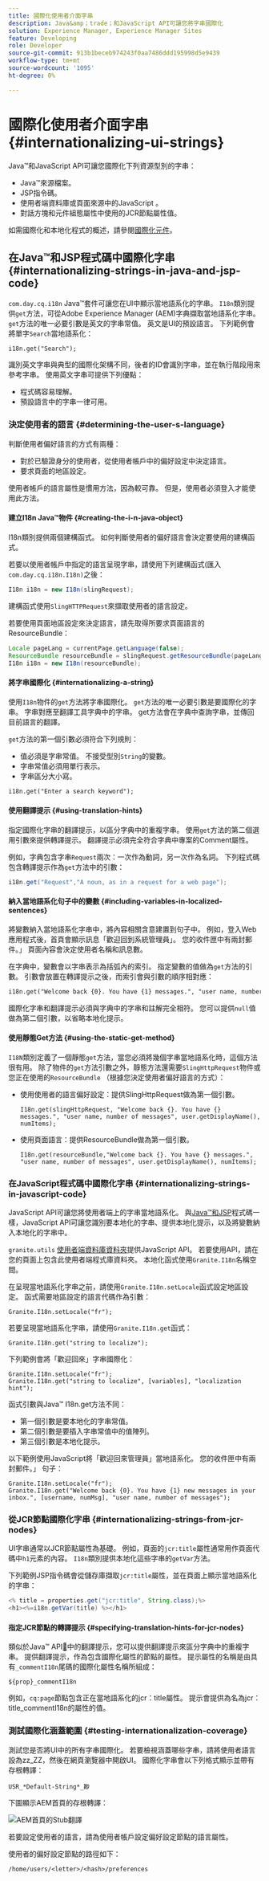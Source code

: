 ```yaml
---
title: 國際化使用者介面字串
description: Java&amp；trade；和JavaScript API可讓您將字串國際化
solution: Experience Manager, Experience Manager Sites
feature: Developing
role: Developer
source-git-commit: 913b1beceb974243f0aa7486ddd195998d5e9439
workflow-type: tm+mt
source-wordcount: '1095'
ht-degree: 0%

---
```


# 國際化使用者介面字串 {#internationalizing-ui-strings}

Java™和JavaScript API可讓您國際化下列資源型別的字串：

* Java™來源檔案。
* JSP指令碼。
* 使用者端資料庫或頁面來源中的JavaScript 。
* 對話方塊和元件組態屬性中使用的JCR節點屬性值。

如需國際化和本地化程式的概述，請參閱[國際化元件](/help/implementing/developing/extending/i18n/components.md)。

## 在Java™和JSP程式碼中國際化字串 {#internationalizing-strings-in-java-and-jsp-code}

`com.day.cq.i18n` Java™套件可讓您在UI中顯示當地語系化的字串。 `I18n`類別提供`get`方法，可從Adobe Experience Manager (AEM)字典擷取當地語系化字串。 `get`方法的唯一必要引數是英文的字串常值。 英文是UI的預設語言。 下列範例會將單字`Search`當地語系化：

`i18n.get("Search");`

識別英文字串與典型的國際化架構不同，後者的ID會識別字串，並在執行階段用來參考字串。 使用英文字串可提供下列優點：

* 程式碼容易理解。
* 預設語言中的字串一律可用。

### 決定使用者的語言 {#determining-the-user-s-language}

判斷使用者偏好語言的方式有兩種：

* 對於已驗證身分的使用者，從使用者帳戶中的偏好設定中決定語言。
* 要求頁面的地區設定。

使用者帳戶的語言屬性是慣用方法，因為較可靠。 但是，使用者必須登入才能使用此方法。

#### 建立I18n Java™物件 {#creating-the-i-n-java-object}

I18n類別提供兩個建構函式。 如何判斷使用者的偏好語言會決定要使用的建構函式。

若要以使用者帳戶中指定的語言呈現字串，請使用下列建構函式(匯入`com.day.cq.i18n.I18n)`之後：

```java
I18n i18n = new I18n(slingRequest);
```

建構函式使用`SlingHTTPRequest`來擷取使用者的語言設定。

若要使用頁面地區設定來決定語言，請先取得所要求頁面語言的ResourceBundle：

```java
Locale pageLang = currentPage.getLanguage(false);
ResourceBundle resourceBundle = slingRequest.getResourceBundle(pageLang);
I18n i18n = new I18n(resourceBundle);
```

#### 將字串國際化 {#internationalizing-a-string}

使用`I18n`物件的`get`方法將字串國際化。 `get`方法的唯一必要引數是要國際化的字串。 字串對應至翻譯工具字典中的字串。 get方法會在字典中查詢字串，並傳回目前語言的翻譯。

`get`方法的第一個引數必須符合下列規則：

* 值必須是字串常值。 不接受型別`String`的變數。
* 字串常值必須用單行表示。
* 字串區分大小寫。

```xml
i18n.get("Enter a search keyword");
```

#### 使用翻譯提示 {#using-translation-hints}

指定國際化字串的翻譯提示，以區分字典中的重複字串。 使用`get`方法的第二個選用引數來提供轉譯提示。 翻譯提示必須完全符合字典中專案的Comment屬性。

例如，字典包含字串`Request`兩次：一次作為動詞，另一次作為名詞。 下列程式碼包含轉譯提示作為`get`方法中的引數：

```java
i18n.get("Request","A noun, as in a request for a web page");
```

#### 納入當地語系化句子中的變數 {#including-variables-in-localized-sentences}

將變數納入當地語系化字串中，將內容相關含意建置到句子中。 例如，登入Web應用程式後，首頁會顯示訊息「歡迎回到系統管理員」。 您的收件匣中有兩封郵件。」 頁面內容會決定使用者名稱和訊息數。

在字典中，變數會以字串表示為括弧內的索引。 指定變數的值做為`get`方法的引數。 引數會放置在轉譯提示之後，而索引會與引數的順序相對應：

```xml
i18n.get("Welcome back {0}. You have {1} messages.", "user name, number of messages", user.getDisplayName(), numItems);
```

國際化字串和翻譯提示必須與字典中的字串和註解完全相符。 您可以提供`null`值做為第二個引數，以省略本地化提示。

#### 使用靜態Get方法 {#using-the-static-get-method}

`I18N`類別定義了一個靜態`get`方法，當您必須將幾個字串當地語系化時，這個方法很有用。 除了物件的`get`方法引數之外，靜態方法還需要`SlingHttpRequest`物件或您正在使用的`ResourceBundle` （根據您決定使用者偏好語言的方式）：

* 使用使用者的語言偏好設定：提供SlingHttpRequest做為第一個引數。

  `I18n.get(slingHttpRequest, "Welcome back {}. You have {} messages.", "user name, number of messages", user.getDisplayName(), numItems);`
* 使用頁面語言：提供ResourceBundle做為第一個引數。

  `I18n.get(resourceBundle,"Welcome back {}. You have {} messages.", "user name, number of messages", user.getDisplayName(), numItems);`

### 在JavaScript程式碼中國際化字串 {#internationalizing-strings-in-javascript-code}

JavaScript API可讓您將使用者端上的字串當地語系化。 與[Java™和JSP](#internationalizing-strings-in-java-and-jsp-code)程式碼一樣，JavaScript API可讓您識別要本地化的字串、提供本地化提示，以及將變數納入本地化的字串中。

`granite.utils` [使用者端資料庫資料夾](/help/implementing/developing/introduction/clientlibs.md)提供JavaScript API。 若要使用API，請在您的頁面上包含此使用者端程式庫資料夾。 本地化函式使用`Granite.I18n`名稱空間。

在呈現當地語系化字串之前，請使用`Granite.I18n.setLocale`函式設定地區設定。 函式需要地區設定的語言代碼作為引數：

```
Granite.I18n.setLocale("fr");
```

若要呈現當地語系化字串，請使用`Granite.I18n.get`函式：

```
Granite.I18n.get("string to localize");
```

下列範例會將「歡迎回來」字串國際化：

```
Granite.I18n.setLocale("fr");
Granite.I18n.get("string to localize", [variables], "localization hint");
```

函式引數與Java™ I18n.get方法不同：

* 第一個引數是要本地化的字串常值。
* 第二個引數是要插入字串常值中的值陣列。
* 第三個引數是本地化提示。

以下範例使用JavaScript將「歡迎回來管理員」當地語系化。 您的收件匣中有兩封郵件。」 句子：

```
Granite.I18n.setLocale("fr");
Granite.I18n.get("Welcome back {0}. You have {1} new messages in your inbox.", [username, numMsg], "user name, number of messages");
```

### 從JCR節點國際化字串 {#internationalizing-strings-from-jcr-nodes}

UI字串通常以JCR節點屬性為基礎。 例如，頁面的`jcr:title`屬性通常用作頁面代碼中`h1`元素的內容。 `I18n`類別提供本地化這些字串的`getVar`方法。

下列範例JSP指令碼會從儲存庫擷取`jcr:title`屬性，並在頁面上顯示當地語系化的字串：

```java
<% title = properties.get("jcr:title", String.class);%>
<h1><%=i18n.getVar(title) %></h1>
```

#### 指定JCR節點的轉譯提示 {#specifying-translation-hints-for-jcr-nodes}

類似於Java™ API[&#128279;](#using-translation-hints)中的翻譯提示，您可以提供翻譯提示來區分字典中的重複字串。 提供翻譯提示，作為包含國際化屬性的節點的屬性。 提示屬性的名稱是由具有`_commentI18n`尾碼的國際化屬性名稱所組成：

`${prop}_commentI18n`

例如，`cq:page`節點包含正在當地語系化的jcr：title屬性。 提示會提供為名為jcr：title_commentI18n的屬性的值。

### 測試國際化涵蓋範圍 {#testing-internationalization-coverage}

測試您是否將UI中的所有字串國際化。 若要檢視涵蓋哪些字串，請將使用者語言設為zz_ZZ，然後在網頁瀏覽器中開啟UI。 國際化字串會以下列格式顯示並帶有存根轉譯：

`USR_*Default-String*_尠`

下圖顯示AEM首頁的存根轉譯：

![AEM首頁的Stub翻譯](/help/implementing/developing/extending/assets/i18n-dev1.jpeg)

若要設定使用者的語言，請為使用者帳戶設定偏好設定節點的語言屬性。

使用者的偏好設定節點的路徑如下：

`/home/users/<letter>/<hash>/preferences`
